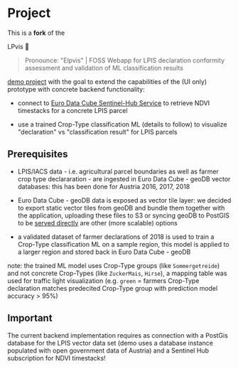 # Project

This is a **fork** of the 

LPvis 🕺
> Pronounce: "Elpvis" | FOSS Webapp for LPIS declaration conformity assessment and validation of ML classification results

[demo project](https://github.com/EOX-A/LPvis) with the goal to extend the capabilities of the (UI only) prototype with concrete backend functionality:

- connect to [Euro Data Cube Sentinel-Hub Service](https://hub.eox.at/marketplace?group=Euro%20Data%20Cube) to retrieve NDVI timestacks for a concrete LPIS parcel

- use a trained Crop-Type classification ML (details to follow) to visualize "declaration" vs "classification result" for LPIS parcels

## Prerequisites

- LPIS/IACS data - i.e. agricultural parcel boundaries as well as farmer crop type declararation - are ingested in Euro Data Cube - geoDB vector databases: this has been done for Austria 2016, 2017, 2018

- Euro Data Cube - geoDB data is exposed as vector tile layer: we decided to export static vector tiles from geoDB and bundle them together with the application, uploading these files to S3 or syncing geoDB to PostGIS to be [served directly](https://info.crunchydata.com/blog/dynamic-vector-tiles-from-postgis) are other (more scalable) options

- a validated dataset of farmer declarations of 2018 is used to train a Crop-Type classification ML on a sample region, this model is applied to a larger region and stored back in Euro Data Cube - geoDB

note: the trained ML model uses Crop-Type groups (like `Sommergetreide`) and not concrete Crop-Types (like `ZuckerMais`, `Hirse`), a mapping table was used for traffic light visualization (e.g. `green` = farmers Crop-Type declaration matches predecited Crop-Type group with prediction model accuracy > 95%)

## Important

The current backend implementation requires as connection with a PostGis database for the LPIS vector data set (demo uses a database instance populated with open government data of Austria) and a Sentinel Hub subscription for NDVI timestacks!
